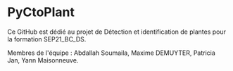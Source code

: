 # PyCtoPlant

Ce GitHub est dédié au projet de Détection et identification de plantes pour la formation SEP21_BC_DS.

Membres de l'équipe : Abdallah Soumaila, Maxime DEMUYTER, Patricia Jan, Yann Maisonneuve.
